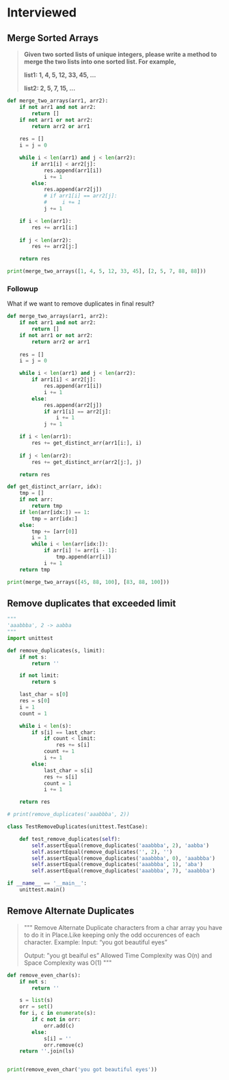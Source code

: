 # Interviewed

## Merge Sorted Arrays

> **Given two sorted lists of unique integers, please write a method to merge the two lists into one sorted list. For example,** 
>
> **list1: 1, 4, 5, 12, 33, 45, …**
>
> **list2: 2, 5, 7, 15, ...**

```python
def merge_two_arrays(arr1, arr2):
    if not arr1 and not arr2:
        return []
    if not arr1 or not arr2:
        return arr2 or arr1
    
    res = []
    i = j = 0

    while i < len(arr1) and j < len(arr2):
        if arr1[i] < arr2[j]:
            res.append(arr1[i])
            i += 1
        else:
            res.append(arr2[j])
            # if arr1[i] == arr2[j]:
            #     i += 1
            j += 1

    if i < len(arr1):
        res += arr1[i:]
    
    if j < len(arr2):
        res += arr2[j:]

    return res

print(merge_two_arrays([1, 4, 5, 12, 33, 45], [2, 5, 7, 88, 88]))
```

### **Followup**

What if we want to remove duplicates in final result?

```python
def merge_two_arrays(arr1, arr2):
    if not arr1 and not arr2:
        return []
    if not arr1 or not arr2:
        return arr2 or arr1
    
    res = []
    i = j = 0

    while i < len(arr1) and j < len(arr2):
        if arr1[i] < arr2[j]:
            res.append(arr1[i])
            i += 1
        else:
            res.append(arr2[j])
            if arr1[i] == arr2[j]:
                i += 1
            j += 1

    if i < len(arr1):
        res += get_distinct_arr(arr1[i:], i)
    
    if j < len(arr2):
        res += get_distinct_arr(arr2[j:], j)

    return res

def get_distinct_arr(arr, idx):
    tmp = []
    if not arr:
        return tmp
    if len(arr[idx:]) == 1:
        tmp = arr[idx:]
    else:
        tmp += [arr[0]]
        i = 1
        while i < len(arr[idx:]):
            if arr[i] != arr[i - 1]:
                tmp.append(arr[i])
            i += 1
    return tmp

print(merge_two_arrays([45, 88, 100], [83, 88, 100]))
```

## Remove duplicates that exceeded limit

```python
"""
'aaabbba', 2 -> aabba
"""
import unittest

def remove_duplicates(s, limit):
    if not s:
        return ''

    if not limit:
        return s

    last_char = s[0]
    res = s[0]
    i = 1
    count = 1

    while i < len(s):
        if s[i] == last_char:
            if count < limit:
                res += s[i]
            count += 1
            i += 1
        else:
            last_char = s[i]
            res += s[i]
            count = 1
            i += 1

    return res

# print(remove_duplicates('aaabbba', 2))

class TestRemoveDuplicates(unittest.TestCase):

    def test_remove_duplicates(self):
        self.assertEqual(remove_duplicates('aaabbba', 2), 'aabba')
        self.assertEqual(remove_duplicates('', 2), '')
        self.assertEqual(remove_duplicates('aaabbba', 0), 'aaabbba')
        self.assertEqual(remove_duplicates('aaabbba', 1), 'aba')
        self.assertEqual(remove_duplicates('aaabbba', 7), 'aaabbba')

if __name__ == '__main__':
    unittest.main()
```

## Remove Alternate Duplicates

> """ Remove Alternate Duplicate characters from a char array you have to do it in Place.Like keeping only the odd occurences of each character. Example: Input: “you got beautiful eyes”
>
> Output: ”you gt beaiful es” Allowed Time Complexity was O\(n\) and Space Complexity was O\(1\) """

```python
def remove_even_char(s):
    if not s:
        return ''

    s = list(s)
    orr = set()
    for i, c in enumerate(s):
        if c not in orr:
            orr.add(c)
        else:
            s[i] = ''
            orr.remove(c)
    return ''.join(ls)


print(remove_even_char('you got beautiful eyes'))
```

